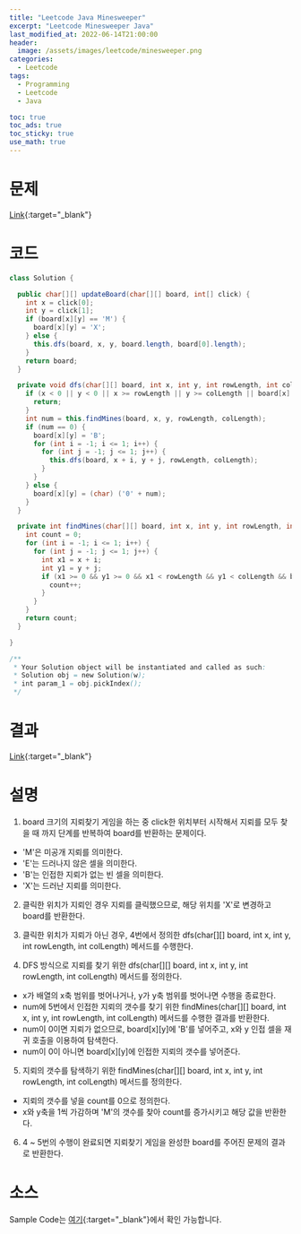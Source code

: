 ```yaml
---
title: "Leetcode Java Minesweeper"
excerpt: "Leetcode Minesweeper Java"
last_modified_at: 2022-06-14T21:00:00
header:
  image: /assets/images/leetcode/minesweeper.png
categories:
  - Leetcode
tags:
  - Programming
  - Leetcode
  - Java

toc: true
toc_ads: true
toc_sticky: true
use_math: true
---
```

# 문제
[Link](https://leetcode.com/problems/minesweeper/){:target="_blank"}

# 코드
```java
class Solution {

  public char[][] updateBoard(char[][] board, int[] click) {
    int x = click[0];
    int y = click[1];
    if (board[x][y] == 'M') {
      board[x][y] = 'X';
    } else {
      this.dfs(board, x, y, board.length, board[0].length);
    }
    return board;
  }

  private void dfs(char[][] board, int x, int y, int rowLength, int colLength) {
    if (x < 0 || y < 0 || x >= rowLength || y >= colLength || board[x][y] != 'E') {
      return;
    }
    int num = this.findMines(board, x, y, rowLength, colLength);
    if (num == 0) {
      board[x][y] = 'B';
      for (int i = -1; i <= 1; i++) {
        for (int j = -1; j <= 1; j++) {
          this.dfs(board, x + i, y + j, rowLength, colLength);
        }
      }
    } else {
      board[x][y] = (char) ('0' + num);
    }
  }

  private int findMines(char[][] board, int x, int y, int rowLength, int colLength) {
    int count = 0;
    for (int i = -1; i <= 1; i++) {
      for (int j = -1; j <= 1; j++) {
        int x1 = x + i;
        int y1 = y + j;
        if (x1 >= 0 && y1 >= 0 && x1 < rowLength && y1 < colLength && board[x1][y1] == 'M') {
          count++;
        }
      }
    }
    return count;
  }

}

/**
 * Your Solution object will be instantiated and called as such:
 * Solution obj = new Solution(w);
 * int param_1 = obj.pickIndex();
 */
```

# 결과
[Link](https://leetcode.com/submissions/detail/722002583/){:target="_blank"}

# 설명
1. board 크기의 지뢰찾기 게임을 하는 중 click한 위치부터 시작해서 지뢰를 모두 찾을 때 까지 단계를 반복하여 board를 반환하는 문제이다.
- 'M'은 미공개 지뢰를 의미한다.
- 'E'는 드러나지 않은 셀을 의미한다.
- 'B'는 인접한 지뢰가 없는 빈 셀을 의미한다.
- 'X'는 드러난 지뢰를 의미한다.

2. 클릭한 위치가 지뢰인 경우 지뢰를 클릭했으므로, 해당 위치를 'X'로 변경하고 board를 반환한다.

3. 클릭한 위치가 지뢰가 아닌 경우, 4번에서 정의한 dfs(char[][] board, int x, int y, int rowLength, int colLength) 메서드를 수행한다.

4. DFS 방식으로 지뢰를 찾기 위한 dfs(char[][] board, int x, int y, int rowLength, int colLength) 메서드를 정의한다.
- x가 배열의 x축 범위를 벗어나거나, y가 y축 범위를 벗어나면 수행을 종료한다.
- num에 5번에서 인접한 지뢰의 갯수를 찾기 위한 findMines(char[][] board, int x, int y, int rowLength, int colLength) 메서드를 수행한 결과를 반환한다.
- num이 0이면 지뢰가 없으므로, board[x][y]에 'B'를 넣어주고, x와 y 인접 셀을 재귀 호출을 이용하여 탐색한다.
- num이 0이 아니면 board[x][y]에 인접한 지뢰의 갯수를 넣어준다.

5. 지뢰의 갯수를 탐색하기 위한 findMines(char[][] board, int x, int y, int rowLength, int colLength) 메서드를 정의한다.
- 지뢰의 갯수를 넣을 count를 0으로 정의한다.
- x와 y축을 1씩 가감하며 'M'의 갯수를 찾아 count를 증가시키고 해당 값을 반환한다.

6. 4 ~ 5번의 수행이 완료되면 지뢰찾기 게임을 완성한 board를 주어진 문제의 결과로 반환한다.

# 소스
Sample Code는 [여기](https://github.com/GracefulSoul/leetcode/blob/master/src/main/java/gracefulsoul/problems/Minesweeper.java){:target="_blank"}에서 확인 가능합니다.